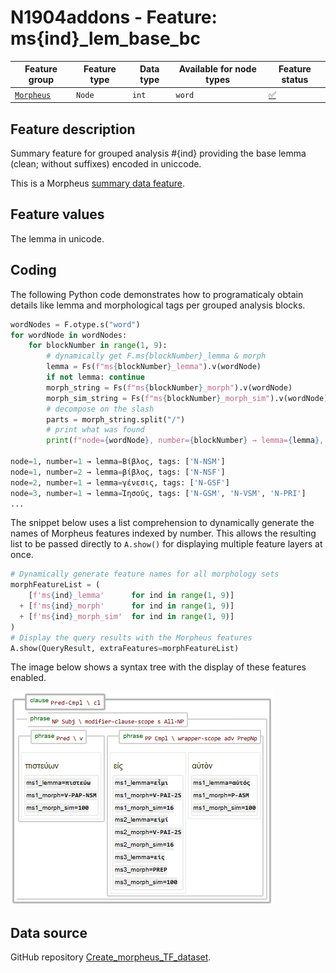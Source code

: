 # N1904addons - Feature: ms{ind}_lem_base_bc

Feature group |Feature type | Data type | Available for node types | Feature status
---  | --- | --- | --- | ---
[`Morpheus`](README.md#feature-group-morpheus-analyses-meta-and-summary) | `Node` | `int` | `word` | [✅](featurestatus.md#Trustworthy "Trustworthy")

## Feature description

Summary feature for grouped analysis #{ind} providing the base lemma (clean; without suffixes) encoded in uniccode.

This is a Morpheus [summary data feature](../using_the_morpheus_features.md#morpheus-feature-classes).

## Feature values

The lemma in unicode.

## Coding

The following Python code demonstrates how to programaticaly obtain details like lemma and morphological tags per grouped analysis blocks.

```Python
wordNodes = F.otype.s("word")
for wordNode in wordNodes:
    for blockNumber in range(1, 9):
        # dynamically get F.ms{blockNumber}_lemma & morph
        lemma = Fs(f"ms{blockNumber}_lemma").v(wordNode)
        if not lemma: continue
        morph_string = Fs(f"ms{blockNumber}_morph").v(wordNode)
        morph_sim_string = Fs(f"ms{blockNumber}_morph_sim").v(wordNode)
        # decompose on the slash
        parts = morph_string.split("/")
        # print what was found
        print(f"node={wordNode}, number={blockNumber} → lemma={lemma}, tags: {parts}")

node=1, number=1 → lemma=Βίβλος, tags: ['N-NSM']
node=1, number=2 → lemma=βίβλος, tags: ['N-NSF']
node=2, number=1 → lemma=γένεσις, tags: ['N-GSF']
node=3, number=1 → lemma=Ἰησοῦς, tags: ['N-GSM', 'N-VSM', 'N-PRI']
...
```

The snippet below uses a list comprehension to dynamically generate the names of Morpheus features indexed by number. 
This allows the resulting list to be passed directly to `A.show()` for displaying multiple feature layers at once.

```python
# Dynamically generate feature names for all morphology sets
morphFeatureList = (
    [f'ms{ind}_lemma'      for ind in range(1, 9)]
  + [f'ms{ind}_morph'      for ind in range(1, 9)]
  + [f'ms{ind}_morph_sim'  for ind in range(1, 9)]
)
# Display the query results with the Morpheus features
A.show(QueryResult, extraFeatures=morphFeatureList)
```

The image below shows a syntax tree with the display of these features enabled.

<IMG SRC="images/show_morpheus_features.png" WIDHT=600>

## Data source

GitHub repository [Create_morpheus_TF_dataset](https://tonyjurg.github.io/Create_morpheus_TF_dataset/).
